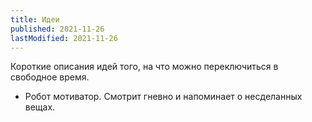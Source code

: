 ```yaml
---
title: Идеи
published: 2021-11-26
lastModified: 2021-11-26
---
```


Короткие описания идей того, на что можно переключиться в свободное время.

- Робот мотиватор. Смотрит гневно и напоминает о несделанных вещах.